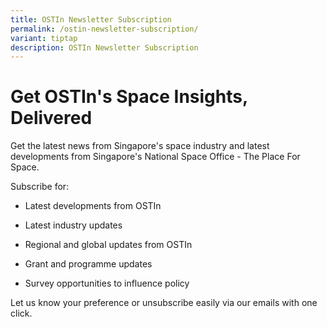 ```yaml
---
title: OSTIn Newsletter Subscription
permalink: /ostin-newsletter-subscription/
variant: tiptap
description: OSTIn Newsletter Subscription
---
```

<h1><strong>Get OSTIn's Space Insights, Delivered</strong></h1>
<p>Get the latest news from Singapore's space industry and latest developments
from Singapore's National Space Office - The Place For Space.</p>
<p>Subscribe for:</p>
<ul data-tight="true" class="tight">
<li>
<p>Latest developments from OSTIn</p>
</li>
<li>
<p>Latest industry updates</p>
</li>
<li>
<p>Regional and global updates from OSTIn</p>
</li>
<li>
<p>Grant and programme updates</p>
</li>
<li>
<p>Survey opportunities to influence policy</p>
</li>
</ul>
<p>Let us know your preference or unsubscribe easily via our emails with
one click.</p>